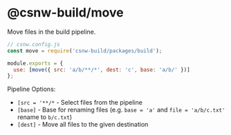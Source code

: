 # @csnw-build/move

Move files in the build pipeline.

```js
// csnw.config.js
const move = require('csnw-build/packages/build');

module.exports = {
  use: [move({ src: 'a/b/**/*', dest: 'c', base: 'a/b/' })]
};
```

Pipeline Options:

* `[src = '**/*` - Select files from the pipeline
* `[base]` - Base for renaming files (e.g. `base = 'a'` and `file = 'a/b/c.txt'` rename to `b/c.txt`)
* `[dest]` - Move all files to the given destination
